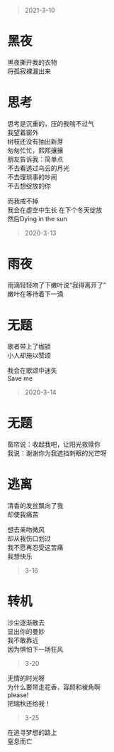 
> 2021-3-10 
# 黑夜

黑夜撕开我的衣物   
将孤寂裸漏出来


# 思考  

思考是沉重的，压的我喘不过气    
我望着窗外   
树枝还没有抽出新芽   
匆匆忙忙，熙熙攘攘   
朋友告诉我：简单点   
不去看透过乌云的月光   
不去理琐事的吵闹   
不去想绽放的你   

而我戒不掉    
我会在虚空中生长
在下个冬天绽放   
然后Dying in the sun  


> 2020-3-13  

# 雨夜   

雨滴轻轻吻了下嫩叶说“我得离开了”    
嫩叶在等待着下一滴  


# 无题   

歌者带上了枷锁   
小人却施以赞颂   

我会在歌颂中迷失   
Save me


> 2020-3-14   

#  无题

窗帘说：收起我吧，让阳光救赎你   
我说：谢谢你为我遮挡刺眼的光芒呀


# 逃离   

清香的发丝飘向了我    
却使我痛苦   
    
想去亲吻微风   
却从我伤口划过   
我不愿再忍受这苦痛  
我想快乐


> 3-16    

# 转机
沙尘逐渐散去   
显出你的曼妙     
我不敢靠近    
因为惧怕下一场狂风   

 

> 3-20  

无情的时光呀  
为什么要带走花香，容颜和棱角啊  
please!  
把瑞秋还给我！



> 3-25   

在追寻梦想的路上  
窒息而亡  


 
     




